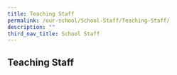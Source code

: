 ```yaml
---
title: Teaching Staff
permalink: /our-school/School-Staff/Teaching-Staff/
description: ""
third_nav_title: School Staff
---
```

## Teaching Staff

